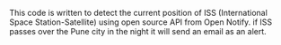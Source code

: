 This code is written to detect the current position of ISS (International Space Station-Satellite) using open source API from Open Notify. 
if ISS passes over the Pune city in the night it will send an email as an alert.
